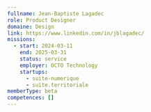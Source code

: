```yaml
---
fullname: Jean-Baptiste Lagadec
role: Product Designer
domaine: Design
link: https://www.linkedin.com/in/jblagadec/
missions:
  - start: 2024-03-11
    end: 2025-03-31
    status: service
    employer: OCTO Technology
    startups:
      - suite-numerique
      - suite.territoriale
memberType: beta
competences: []
---
```

